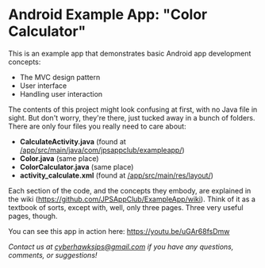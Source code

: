 # Android Example App: "Color Calculator"
This is an example app that demonstrates basic Android app development concepts:
  - The MVC design pattern
  - User interface
  - Handling user interaction

The contents of this project might look confusing at first, with no Java file in sight. But don't worry, they're there, just tucked away in a bunch of folders. There are only four files you really need to care about:
- **CalculateActivity.java** (found at [/app/src/main/java/com/jpsappclub/exampleapp/](/app/src/main/java/com/jpsappclub/exampleapp))
- **Color.java** (same place)
- **ColorCalculator.java** (same place)
- **activity_calculate.xml** (found at [/app/src/main/res/layout/](/app/src/main/res/layout/))

Each section of the code, and the concepts they embody, are explained in the wiki (https://github.com/JPSAppClub/ExampleApp/wiki). Think of it as a textbook of sorts, except with, well, only three pages. Three very useful pages, though.

You can see this app in action here: https://youtu.be/uGAr68fsDmw

*Contact us at cyberhawksjps@gmail.com if you have any questions, comments, or suggestions!*

